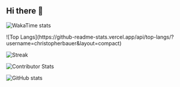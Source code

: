 ## Hi there 👋

<a>![WakaTime stats](https://github-readme-stats.vercel.app/api/wakatime?username=@christopherbauer)</a>

<a>
![Top Langs](https://github-readme-stats.vercel.app/api/top-langs/?username=christopherbauer&layout=compact)

![Streak](https://github-readme-streak-stats.herokuapp.com/?user=christopherbauer&theme=onedark)

![Contributor Stats](https://github-contributor-stats.vercel.app/api?username=christopherbauer&limit=5&theme=onedark&combine_all_yearly_contributions=true)

![GitHub stats](https://github-readme-stats.vercel.app/api?username=christopherbauer&show_icons=true&theme=onedark)
</a>


<!--
**christopherbauer/christopherbauer** is a ✨ _special_ ✨ repository because its `README.md` (this file) appears on your GitHub profile.

Here are some ideas to get you started:

- 🔭 I’m currently working on ...
- 🌱 I’m currently learning ...
- 👯 I’m looking to collaborate on ...
- 🤔 I’m looking for help with ...
- 💬 Ask me about ...
- 📫 How to reach me: ...
- 😄 Pronouns: ...
- ⚡ Fun fact: ...
-->
